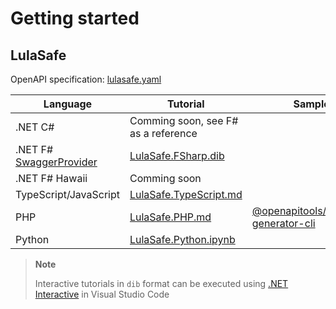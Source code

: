 # Getting started

## LulaSafe

OpenAPI specification: [lulasafe.yaml](openapi/lulasafe.yaml)

Language | Tutorial | Sample |
--- | --- | ---
.NET C#   | Comming soon, see F# as a reference  |
.NET F# [SwaggerProvider](https://fsprojects.github.io/SwaggerProvider/#/) | [LulaSafe.FSharp.dib](tutorials/LulaSafe.FSharp.dib)
.NET F# Hawaii | Comming soon
TypeScript/JavaScript | [LulaSafe.TypeScript.md](tutorials/LulaSafe.TypeScript.md)
PHP | [LulaSafe.PHP.md](tutorials/LulaSafe.PHP.md) | [@openapitools/openapi-generator-cli](samples/PHP/LulaSafe/README.md)
Python | [LulaSafe.Python.ipynb](tutorials/LulaSafe.Python.ipynb)

> **Note**
>
> Interactive tutorials in `dib` format can be executed using [.NET Interactive](https://github.com/dotnet/interactive/blob/main/README.md) in Visual Studio Code